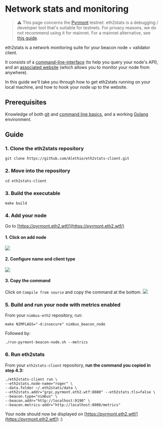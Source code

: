 # Network stats and monitoring

> ⚠️  This page concerns the [Pyrmont](https://pyrmont.launchpad.ethereum.org/) testnet. eth2stats is a debugging / developer tool that's suitable for testnets. For privacy reasons, we do not recommend using it for mainnet. For a mainnet alternative, see [this guide](./metrics-pretty-pictures.md).
 

eth2stats is a network monitoring suite for your beacon node + validator client.

It consists of a [command-line-interface](https://github.com/Alethio/eth2stats-client) (to help you query your node's API), and an [associated website](https://eth2stats.io/medalla-testnet) (which allows you to monitor your node from anywhere).

In this guide we'll take you through how to get eth2stats running on your local machine, and how to hook your node up to the website.

## Prerequisites

Knowledge of both [git](https://www.learnenough.com/git-tutorial/getting_started) and [command line basics](https://www.learnenough.com/command-line-tutorial/basics), and a working [Golang](https://golang.org/dl/) environment.

## Guide

### 1. Clone the eth2stats repository

```
git clone https://github.com/Alethio/eth2stats-client.git
```

### 2. Move into the repository

```
cd eth2stats-client
```

### 3. Build the executable

```
make build
```

### 4. Add your node

Go to [https://pyrmont.eth2.wtf/](https://pyrmont.eth2.wtf/)


#### 1. Click on add node
![](https://i.imgur.com/1ofuj4E.png)

#### 2. Configure name and client type
![](https://i.imgur.com/iQfwAit.png)

#### 3. Copy the command
Click on `Compile from source` and copy the command at the bottom.
![](https://i.imgur.com/biT5HkJ.png)

### 5. Build and run your node with metrics enabled

From your `nimbus-eth2` repository, run:
```
make NIMFLAGS="-d:insecure" nimbus_beacon_node
```

Followed by:

```
./run-pyrmont-beacon-node.sh --metrics
```

### 6. Run eth2stats

From your `eth2stats-client` repository, **run the command you copied in step 4.3:**
```
./eth2stats-client run \
--eth2stats.node-name="roger" \
--data.folder ~/.eth2stats/data \
--eth2stats.addr="grpc.pyrmont.eth2.wtf:8080" --eth2stats.tls=false \
--beacon.type="nimbus" \
--beacon.addr="http://localhost:9190" \
--beacon.metrics-addr="http://localhost:8008/metrics"
```

Your node should now be displayed on [https://pyrmont.eth2.wtf/](https://pyrmont.eth2.wtf/) :)





